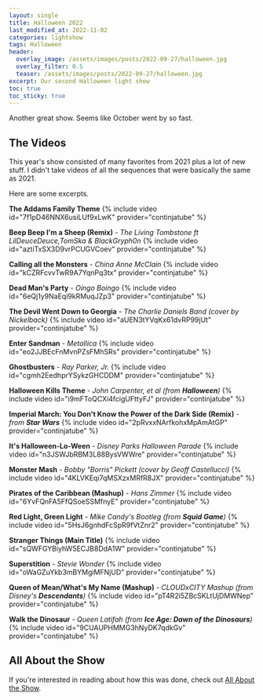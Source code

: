 ```yaml
---
layout: single
title: Halloween 2022
last_modified_at: 2022-11-02
categories: lightshow
tags: Halloween
header:
  overlay_image: /assets/images/posts/2022-09-27/halloween.jpg
  overlay_filter: 0.5
  teaser: /assets/images/posts/2022-09-27/halloween.jpg
excerpt: Our second Halloween light show 
toc: true
toc_sticky: true
---
```


Another great show. Seems like October went by so fast.

## The Videos

This year's show consisted of many favorites from 2021 plus a lot of new stuff. I didn't take videos of all the sequences that were basically the same as 2021.

Here are some excerpts.

**The Addams Family Theme**
{% include video id="7f1pD46NNX6usiLUf9xLwK" provider="continjatube" %}

**Beep Beep I'm a Sheep (Remix)** - *The Living Tombstone ft LilDeuceDeuce,TomSka & BlackGryph0n*
{% include video id="aztiTxSX3D9vrPCUGVCoev" provider="continjatube" %}

**Calling all the Monsters** - *China Anne McClain*
{% include video id="kCZRFcvvTwR9A7YqnPq3tx" provider="continjatube" %}

**Dead Man's Party** - *Oingo Boingo*
{% include video id="6eQj1y9NaEqi9kRMuqJZp3" provider="continjatube" %}

**The Devil Went Down to Georgia** - *The Charlie Daniels Band (cover by Nickelback)*
{% include video id="aUEN3tYVqKx61dvRP99jUt" provider="continjatube" %}

**Enter Sandman** - *Metallica*
{% include video id="eo2JJBEcFnMvnPZsFMhSRs" provider="continjatube" %}

**Ghostbusters** - *Ray Parker, Jr.*
{% include video id="cgmh2EedhprYSykzGHCDDM" provider="continjatube" %}

**Halloween Kills Theme** - *John Carpenter, et al (from **Halloween**)*
{% include video id="i9mFToQCXi4fcigUFttyFJ" provider="continjatube" %}

**Imperial March: You Don't Know the Power of the Dark Side (Remix)** - *from **Star Wars***
{% include video id="2pRvxxNArfkohxMpAmAtGP" provider="continjatube" %}

**It's Halloween-Lo-Ween** - *Disney Parks Halloween Parade*
{% include video id="n3JSWJbRBM3L88BysVWWre" provider="continjatube" %}

**Monster Mash** - *Bobby "Borris" Pickett (cover by Geoff Castellucci)*
{% include video id="4KLVKEqi7qMSXzxMRfR8JX" provider="continjatube" %}

**Pirates of the Caribbean (Mashup)** - *Hans Zimmer*
{% include video id="6YvFQnFA5FfQSoeSSMfnyE" provider="continjatube" %}

**Red Light, Green Light** - *Mike Candy's Bootleg (from **Squid Game**)*
{% include video id="5HsJ6gnhdFcSpR9fVtZnr2" provider="continjatube" %}

**Stranger Things (Main Title)**
{% include video id="sQWFGYBiyhW5ECJB8DdA1W" provider="continjatube" %}

**Superstition** - *Stevie Wonder*
{% include video id="oWaGZuYkb3mBYMgiMFNjUD" provider="continjatube" %}

**Queen of Mean/What's My Name (Mashup)** - *CLOUDxCITY Mashup (from Disney's **Descendants**)*
{% include video id="pT4R2i5ZBcSKLtUjDMWNep" provider="continjatube" %}

**Walk the Dinosaur** - *Queen Latifah (from **Ice Age: Dawn of the Dinosaurs**)*
{% include video id="9CUAUPHMMG3hNyDK7qdkGv" provider="continjatube" %}

## All About the Show

If you're interested in reading about how this was done, check out <a href="https://chadgoode.com/projects/lightshow/show-Info/">All About the Show</a>.